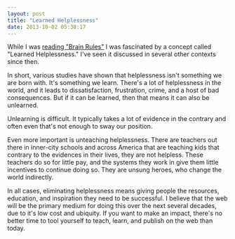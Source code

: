 ```yaml
---
layout: post
title: "Learned Helplessness"
date: 2013-10-02 05:38:17
---
```


<p class="p1">
  While I was <a href="http://bryanbraun.com/books#node-317" title="Brain Rules">reading "Brain Rules"</a> I was fascinated by a concept called "Learned Helplessness." I've seen it discussed in several other contexts since then.
</p>

<p class="p1">
  In short, various studies have shown that helplessness isn't something we are born with. It's something we learn. There's a lot of helplessness in the world, and it leads to dissatisfaction, frustration, crime, and a host of bad consequences. But if it can be learned, then that means it can also be unlearned.
</p>

<p class="p1">
  Unlearning is difficult. It typically takes a lot of evidence in the contrary and often even that's not enough to sway our position. 
</p>

<p class="p1">
  Even more important is unteaching helplessness. There are teachers out there in inner-city schools and across America that are teaching kids that contrary to the evidences in their lives, they are not helpless. These teachers do so for little pay, and the systems they work in give them little incentives to continue doing so. They are unsung heroes, who change the world indirectly.
</p>

<p class="p1">
  In all cases, eliminating helplessness means giving people the resources, education, and inspiration they need to be successful. I believe that the web will be the primary medium for doing this over the next several decades, due to it's low cost and ubiquity. If you want to make an impact, there's no better time to tool yourself to teach, learn, and publish on the web than today.
</p>